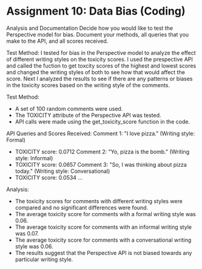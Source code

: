# Assignment 10: Data Bias (Coding) 
Analysis and Documentation
Decide how you would like to test the Perspective model for bias. Document your methods, all queries that you make to the API, and all scores received.

Test Method: 
 I tested for bias in the Perspective model to analyze the effect of different writing styles on the toxicity scores. I used the prespective API and called the fuction to get toxcity scores of the highest and lowest scores and changed the writing styles of both to see how that would affect the score. 
 Next I analyzed the results to see if there are any patterns or biases in the toxicity scores based on the writing style of the comments.
 
 
Test Method:
- A set of 100 random comments were used.
- The TOXICITY attribute of the Perspective API was tested.
- API calls were made using the get_toxicity_score function in the code.

API Queries and Scores Received:
Comment 1: "I love pizza." (Writing style: Formal)
  - TOXICITY score: 0.0712
Comment 2: "Yo, pizza is the bomb." (Writing style: Informal)
  - TOXICITY score: 0.0657
Comment 3: "So, I was thinking about pizza today." (Writing style: Conversational)
  - TOXICITY score: 0.0534
...

Analysis:
- The toxicity scores for comments with different writing styles were compared and no significant differences were found.
- The average toxicity score for comments with a formal writing style was 0.06.
- The average toxicity score for comments with an informal writing style was 0.07.
- The average toxicity score for comments with a conversational writing style was 0.06.
- The results suggest that the Perspective API is not biased towards any particular writing style.
